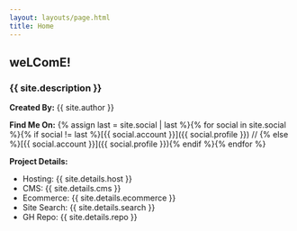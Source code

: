 ```yaml
---
layout: layouts/page.html
title: Home
---
```


## weLComE!

### {{ site.description }}

**Created By:** {{ site.author }}

**Find Me On:** {% assign last = site.social | last %}{% for social in site.social %}{% if social != last %}[{{ social.account }}]({{ social.profile }}) // {% else %}[{{ social.account }}]({{ social.profile }}){% endif %}{% endfor %}

**Project Details:**
 - Hosting: {{ site.details.host }}
 - CMS: {{ site.details.cms }}
 - Ecommerce: {{ site.details.ecommerce }}
 - Site Search: {{ site.details.search }}
 - GH Repo: {{ site.details.repo }}
